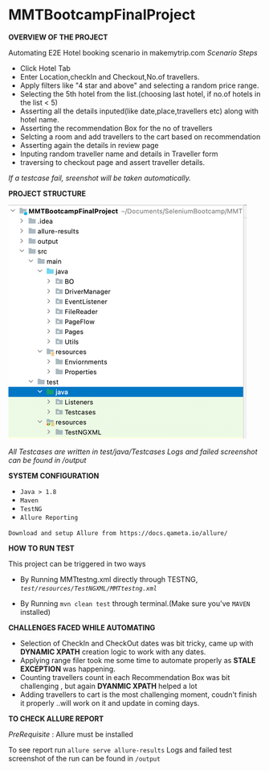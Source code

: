 # MMTBootcampFinalProject


**OVERVIEW OF THE PROJECT**

Automating E2E Hotel booking scenario in makemytrip.com
_Scenario Steps_
- Click Hotel Tab
- Enter Location,checkIn and Checkout,No.of travellers.
- Apply filters like "4 star and above" and selecting a random price range.
- Selecting the 5th hotel from the list.(choosing last hotel, if no.of hotels in the list < 5)
- Asserting all the details inputed(like date,place,travellers etc) along with hotel name.
- Asserting the recommendation Box for the no of travellers
- Selcting a room and add travellers to the cart based on recommendation
- Asserting again the details in review page
- Inputing random traveller name and details in Traveller form 
- traversing to checkout page and assert traveller details.

_If a testcase fail, sreenshot will be taken automatically._

**PROJECT STRUCTURE**

![img.png](img.png)

_All Testcases are written in test/java/Testcases_
_Logs and failed screenshot can be found in /output_

**SYSTEM CONFIGURATION**

-   `Java > 1.8`
-   `Maven`
-   `TestNG`    
-   `Allure Reporting`

`Download and setup Allure from https://docs.qameta.io/allure/`

**HOW TO RUN TEST**

This project can be triggered in two ways  
- By Running MMTtestng.xml directly through TESTNG, _`test/resources/TestNGXML/MMTtestng.xml`_

- By Running `mvn clean test` through terminal.(Make sure you've `MAVEN` installed)

**CHALLENGES FACED WHILE AUTOMATING**

- Selection of CheckIn and CheckOut dates was bit tricky, came up with **DYNAMIC XPATH** creation logic to work with any dates.
- Applying range filer took me some time to automate properly as **STALE EXCEPTION** was happening.
- Counting travellers count in each Recommendation Box was bit challenging , but again **DYANMIC XPATH** helped a lot
- Adding travellers to cart is the most challenging moment, coudn't finish it properly ..will work on it and update in coming days.

**TO CHECK ALLURE REPORT**

_PreRequisite_ : Allure must be installed

To see report run `allure serve allure-results`
Logs and failed test screenshot of the run can be found in `/output`
